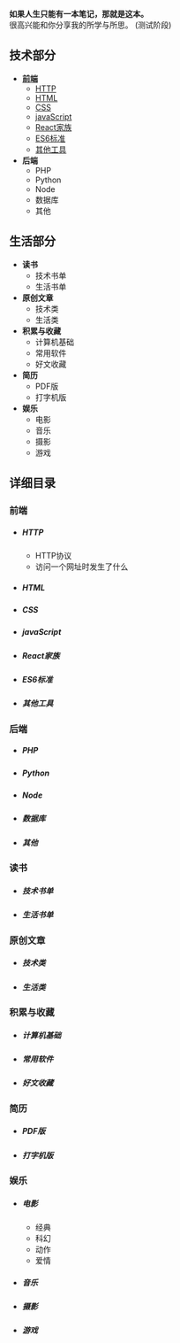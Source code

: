 **如果人生只能有一本笔记，那就是这本。**  
很高兴能和你分享我的所学与所思。
(测试阶段)
## 技术部分
- [**前端**](#前端)
	- [HTTP](#http)
	- [HTML](#html)
	- [CSS](#css)
	- [javaScript](#javascript)
	- [React家族](#react家族)
	- [ES6标准](#es6标准)
	- [其他工具](#其他工具)
- **后端**
	- PHP
	- Python
	- Node
	- 数据库
	- 其他


## 生活部分
- **读书**
	- 技术书单
	- 生活书单
- **原创文章**
	- 技术类
	- 生活类
- **积累与收藏**
	- 计算机基础
	- 常用软件
	- 好文收藏
- **简历**
	- PDF版
	- 打字机版
- **娱乐**
	- 电影
	- 音乐
	- 摄影
	- 游戏

## 详细目录
### 前端
- ##### HTTP
	- HTTP协议
	- 访问一个网址时发生了什么
- ##### HTML
- ##### CSS
- ##### javaScript
- ##### React家族
- ##### ES6标准
- ##### 其他工具

### 后端
- ##### PHP
- ##### Python
- ##### Node
- ##### 数据库
- ##### 其他

### 读书
- ##### 技术书单
- ##### 生活书单

### 原创文章
- ##### 技术类
- ##### 生活类

### 积累与收藏
- ##### 计算机基础
- ##### 常用软件
- ##### 好文收藏

### 简历
- ##### PDF版
- ##### 打字机版

### 娱乐
- ##### 电影
	- 经典
	- 科幻
	- 动作
	- 爱情
- ##### 音乐
- ##### 摄影
- ##### 游戏
